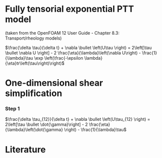 # Fully tensorial exponential PTT model

(taken from the OpenFOAM 12 User Guide - Chapter 8.3: Transport/rheology models)

$\frac{\delta \tau}{\delta t} + \nabla \bullet \left(U\tau  \right) = 2\left[\tau  \bullet \nabla U \right] - 2 \frac{\eta}{\lambda}\left(\nabla U\right) - \frac{1}{\lambda}\tau \exp \left(\frac{-\epsilon \lambda}{\eta}tr\left(\tau\right)\right)$

# One-dimensional shear simplification

### Step 1

$\frac{\delta \tau_{12}}{\delta t} + \nabla \bullet \left(U\tau_{12}  \right) = 2\left[\tau  \bullet  \dot{\gamma}\right] - 2 \frac{\eta}{\lambda}\left(\dot{\gamma} \right) - \frac{1}{\lambda}\tau$

# Literature
